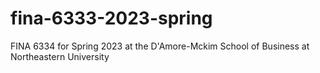 # fina-6333-2023-spring
FINA 6334 for Spring 2023 at the D'Amore-Mckim School of Business at Northeastern University
